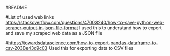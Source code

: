 #README

#List of used web links
https://stackoverflow.com/questions/47003240/how-to-save-python-web-scraper-output-in-json-file-format
I used this to understand how to export and save my scraped web data as a JSON file

#https://towardsdatascience.com/how-to-export-pandas-dataframe-to-csv-2038e43d9c03
Used this for exporting data to CSV files
